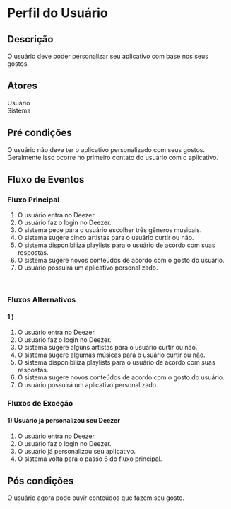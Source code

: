 # Perfil do Usuário
<div class="line"></div>

##  Descrição

O usuário deve poder personalizar seu aplicativo com base nos seus gostos.

##  Atores

Usuário
<br>
Sistema

##  Pré condições

O usuário não deve ter o aplicativo personalizado com seus gostos.
<br>
Geralmente isso ocorre no primeiro contato do usuário com o aplicativo.

##  Fluxo de Eventos

### Fluxo Principal
1. O usuário entra no Deezer.
2. O usuário faz o login no Deezer.
3. O sistema pede para o usuário escolher três gêneros musicais.
4. O sistema sugere cinco artistas para o usuário curtir ou não.
5. O sistema disponibiliza playlists para o usuário de acordo com suas respostas.
6. O sistema sugere novos conteúdos de acordo com o gosto do usuário.
7. O usuário possuirá um aplicativo personalizado.
<br>

### Fluxos Alternativos

#### 1 )
1. O usuário entra no Deezer.
2. O usuário faz o login no Deezer.
3. O sistema sugere alguns artistas para o usuário curtir ou não.
4. O sistema sugere algumas músicas para o usuário curtir ou não.
5. O sistema disponibiliza playlists para o usuário de acordo com suas respostas.
6. O sistema sugere novos conteúdos de acordo com o gosto do usuário.
7. O usuário possuirá um aplicativo personalizado.

### Fluxos de Exceção

#### 1) Usuário já personalizou seu Deezer

1. O usuário entra no Deezer.
2. O usuário faz o login no Deezer.
3. O usuário já personalizou seu aplicativo.
4. O sistema volta para o passo 6 do fluxo principal.

## Pós condições
O usuário agora pode ouvir conteúdos que fazem seu gosto. 



